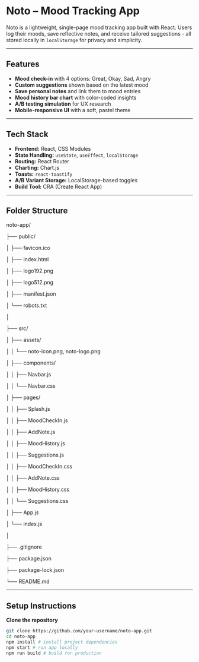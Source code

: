 # Noto – Mood Tracking App

Noto is a lightweight, single-page mood tracking app built with React. Users log their moods, save reflective notes, and receive tailored suggestions - all stored locally in `localStorage` for privacy and simplicity.

---

## Features

- **Mood check-in** with 4 options: Great, Okay, Sad, Angry
- **Custom suggestions** shown based on the latest mood
- **Save personal notes** and link them to mood entries
- **Mood history bar chart** with color-coded insights
- **A/B testing simulation** for UX research
- **Mobile-responsive UI** with a soft, pastel theme

---

## Tech Stack

- **Frontend:** React, CSS Modules
- **State Handling:** `useState`, `useEffect`, `localStorage`
- **Routing:** React Router
- **Charting:** Chart.js
- **Toasts:** `react-toastify`
- **A/B Variant Storage:** LocalStorage-based toggles
- **Build Tool:** CRA (Create React App)

---

## Folder Structure

noto-app/

├── public/

│ ├── favicon.ico

│ ├── index.html

│ ├── logo192.png

│ ├── logo512.png

│ ├── manifest.json

│ └── robots.txt

│

├── src/

│ ├── assets/

│ │ └── noto-icon.png, noto-logo.png

│ ├── components/

│ │ ├── Navbar.js

│ │ └── Navbar.css

│ ├── pages/

│ │ ├── Splash.js

│ │ ├── MoodCheckIn.js

│ │ ├── AddNote.js

│ │ ├── MoodHistory.js

│ │ ├── Suggestions.js

│ │ ├── MoodCheckIn.css

│ │ ├── AddNote.css

│ │ ├── MoodHistory.css

│ │ └── Suggestions.css

│ ├── App.js

│ └── index.js

│

├── .gitignore

├── package.json

├── package-lock.json

└── README.md

---

## Setup Instructions

**Clone the repository**

```bash
git clone https://github.com/your-username/noto-app.git
cd noto-app
npm install # install project dependencies
npm start # run app locally
npm run build # build for production
```
